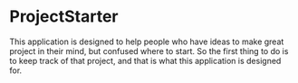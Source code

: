 # ProjectStarter

This application is designed to help people who have ideas to make great project in their mind, but confused where to start.
So the first thing to do is to keep track of that project, and that is what this application is designed for.
